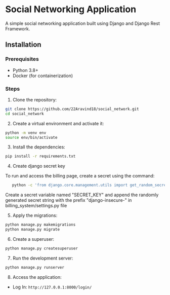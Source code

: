 # Social Networking Application

A simple social networking application built using Django and Django Rest Framework.

## Installation

### Prerequisites

- Python 3.8+
- Docker (for containerization)

### Steps

1. Clone the repository:

```bash
git clone https://github.com/22Aravind18/social_network.git
cd social_network
```

2. Create a virtual environment and activate it:

```bash
python -m venv env
source env/bin/activate  
```

3. Install the dependencies:

```bash
pip install -r requirements.txt
```

4. Create django secret key
   
To run and access the billing page, create a secret using the command:

```bash
   python -c 'from django.core.management.utils import get_random_secret_key; print(get_random_secret_key())'
```
   
Create a secret variable named "SECRET_KEY" and append the randomly generated secret string with the prefix "django-insecure-" in billing_system/settings.py file

5. Apply the migrations:

```bash
python manage.py makemigrations
python manage.py migrate
```

6. Create a superuser:

```bash
python manage.py createsuperuser
```

7. Run the development server:

```bash
python manage.py runserver
```

8. Access the application:

- Log In: `http://127.0.0.1:8000/login/`
